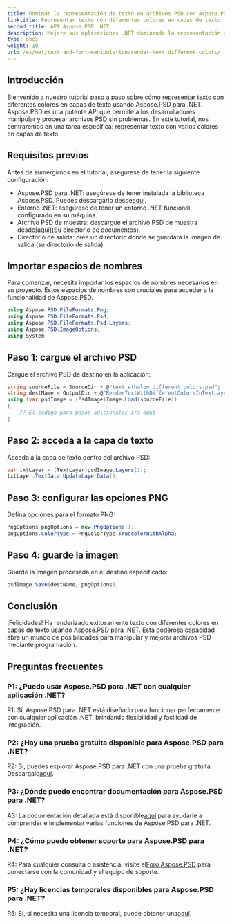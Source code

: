 ```yaml
---
title: Dominar la representación de texto en archivos PSD con Aspose.PSD para .NET
linktitle: Representar texto con diferentes colores en capas de texto
second_title: API Aspose.PSD .NET
description: Mejore sus aplicaciones .NET dominando la representación de texto con diversos colores en archivos PSD usando Aspose.PSD. Eleve sus capacidades de diseño sin esfuerzo.
type: docs
weight: 10
url: /es/net/text-and-font-manipulation/render-text-different-colors/
---
```

## Introducción
Bienvenido a nuestro tutorial paso a paso sobre cómo representar texto con diferentes colores en capas de texto usando Aspose.PSD para .NET. Aspose.PSD es una potente API que permite a los desarrolladores manipular y procesar archivos PSD sin problemas. En este tutorial, nos centraremos en una tarea específica: representar texto con varios colores en capas de texto.
## Requisitos previos
Antes de sumergirnos en el tutorial, asegúrese de tener la siguiente configuración:
-  Aspose.PSD para .NET: asegúrese de tener instalada la biblioteca Aspose.PSD. Puedes descargarlo desde[aquí](https://releases.aspose.com/psd/net/).
- Entorno .NET: asegúrese de tener un entorno .NET funcional configurado en su máquina.
-  Archivo PSD de muestra: descargue el archivo PSD de muestra desde[aquí](Su directorio de documentos).
- Directorio de salida: cree un directorio donde se guardará la imagen de salida (su directorio de salida).
## Importar espacios de nombres
Para comenzar, necesita importar los espacios de nombres necesarios en su proyecto. Estos espacios de nombres son cruciales para acceder a la funcionalidad de Aspose.PSD.
```csharp
using Aspose.PSD.FileFormats.Png;
using Aspose.PSD.FileFormats.Psd;
using Aspose.PSD.FileFormats.Psd.Layers;
using Aspose.PSD.ImageOptions;
using System;
```
## Paso 1: cargue el archivo PSD
Cargue el archivo PSD de destino en la aplicación:
```csharp
string sourceFile = SourceDir + @"text_ethalon_different_colors.psd";
string destName = OutputDir + @"RenderTextWithDifferentColorsInTextLayer_out.png";
using (var psdImage = (PsdImage)Image.Load(sourceFile))
{
    // El código para pasos adicionales irá aquí.
}
```
## Paso 2: acceda a la capa de texto
Acceda a la capa de texto dentro del archivo PSD:
```csharp
var txtLayer = (TextLayer)psdImage.Layers[1];
txtLayer.TextData.UpdateLayerData();
```
## Paso 3: configurar las opciones PNG
Defina opciones para el formato PNG:
```csharp
PngOptions pngOptions = new PngOptions();
pngOptions.ColorType = PngColorType.TruecolorWithAlpha;
```
## Paso 4: guarde la imagen
Guarde la imagen procesada en el destino especificado:
```csharp
psdImage.Save(destName, pngOptions);
```
## Conclusión

¡Felicidades! Ha renderizado exitosamente texto con diferentes colores en capas de texto usando Aspose.PSD para .NET. Esta poderosa capacidad abre un mundo de posibilidades para manipular y mejorar archivos PSD mediante programación.

## Preguntas frecuentes

### P1: ¿Puedo usar Aspose.PSD para .NET con cualquier aplicación .NET?

R1: Sí, Aspose.PSD para .NET está diseñado para funcionar perfectamente con cualquier aplicación .NET, brindando flexibilidad y facilidad de integración.

### P2: ¿Hay una prueba gratuita disponible para Aspose.PSD para .NET?

 R2: Sí, puedes explorar Aspose.PSD para .NET con una prueba gratuita. Descargalo[aquí](https://releases.aspose.com/).

### P3: ¿Dónde puedo encontrar documentación para Aspose.PSD para .NET?

 A3: La documentación detallada está disponible[aquí](https://reference.aspose.com/psd/net/) para ayudarle a comprender e implementar varias funciones de Aspose.PSD para .NET.

### P4: ¿Cómo puedo obtener soporte para Aspose.PSD para .NET?

 R4: Para cualquier consulta o asistencia, visite el[Foro Aspose.PSD](https://forum.aspose.com/c/psd/34) para conectarse con la comunidad y el equipo de soporte.

### P5: ¿Hay licencias temporales disponibles para Aspose.PSD para .NET?

 R5: Sí, si necesita una licencia temporal, puede obtener una[aquí](https://purchase.aspose.com/temporary-license/).